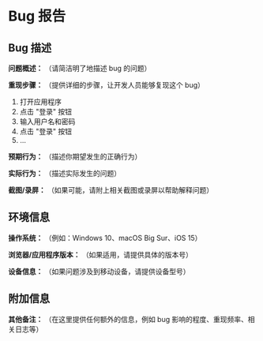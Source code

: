 # Bug 报告

## Bug 描述

**问题概述：**
（请简洁明了地描述 bug 的问题）

**重现步骤：**
（提供详细的步骤，让开发人员能够复现这个 bug）

1. 打开应用程序
2. 点击 "登录" 按钮
3. 输入用户名和密码
4. 点击 "登录" 按钮
5. ...

**预期行为：**
（描述你期望发生的正确行为）

**实际行为：**
（描述实际发生的问题）

**截图/录屏：**
（如果可能，请附上相关截图或录屏以帮助解释问题）

## 环境信息

**操作系统：**
（例如：Windows 10、macOS Big Sur、iOS 15）

**浏览器/应用程序版本：**
（如果适用，请提供具体的版本号）

**设备信息：**
（如果问题涉及到移动设备，请提供设备型号）

## 附加信息

**其他备注：**
（在这里提供任何额外的信息，例如 bug 影响的程度、重现频率、相关日志等）

